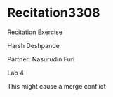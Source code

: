 # Recitation3308
Recitation Exercise

Harsh Deshpande

Partner: Nasurudin Furi

Lab 4

This might cause a merge conflict
